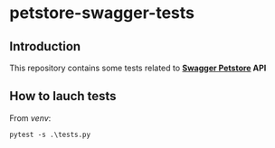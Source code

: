 # petstore-swagger-tests

## Introduction
This repository contains some tests related to **[Swagger Petstore](https://petstore.swagger.io/) API**

## How to lauch tests
From *venv*:
````
pytest -s .\tests.py 
````